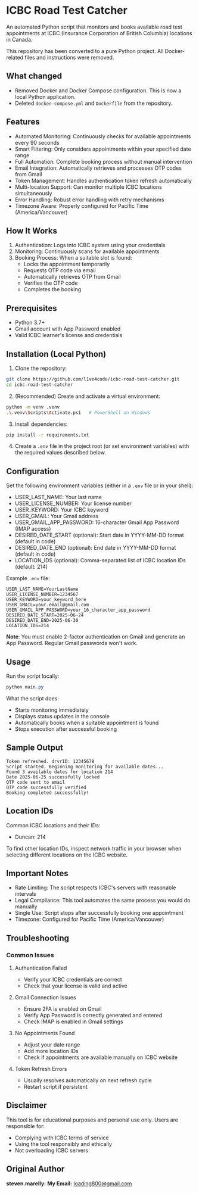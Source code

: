 # ICBC Road Test Catcher

An automated Python script that monitors and books available road test appointments at ICBC (Insurance Corporation of British Columbia) locations in Canada.

This repository has been converted to a pure Python project. All Docker-related files and instructions were removed.

## What changed

- Removed Docker and Docker Compose configuration. This is now a local Python application.
- Deleted `docker-compose.yml` and `Dockerfile` from the repository.

## Features

- Automated Monitoring: Continuously checks for available appointments every 90 seconds
- Smart Filtering: Only considers appointments within your specified date range
- Full Automation: Complete booking process without manual intervention
- Email Integration: Automatically retrieves and processes OTP codes from Gmail
- Token Management: Handles authentication token refresh automatically
- Multi-location Support: Can monitor multiple ICBC locations simultaneously
- Error Handling: Robust error handling with retry mechanisms
- Timezone Aware: Properly configured for Pacific Time (America/Vancouver)

## How It Works

1. Authentication: Logs into ICBC system using your credentials
2. Monitoring: Continuously scans for available appointments
3. Booking Process: When a suitable slot is found:
   - Locks the appointment temporarily
   - Requests OTP code via email
   - Automatically retrieves OTP from Gmail
   - Verifies the OTP code
   - Completes the booking

## Prerequisites

- Python 3.7+
- Gmail account with App Password enabled
- Valid ICBC learner's license and credentials

## Installation (Local Python)

1. Clone the repository:

```bash
git clone https://github.com/l1ve4code/icbc-road-test-catcher.git
cd icbc-road-test-catcher
```

2. (Recommended) Create and activate a virtual environment:

```bash
python -m venv .venv
.\.venv\Scripts\Activate.ps1   # PowerShell on Windows
```

3. Install dependencies:

```bash
pip install -r requirements.txt
```

4. Create a `.env` file in the project root (or set environment variables) with the required values described below.

## Configuration

Set the following environment variables (either in a `.env` file or in your shell):

- USER_LAST_NAME: Your last name
- USER_LICENSE_NUMBER: Your license number
- USER_KEYWORD: Your ICBC keyword
- USER_GMAIL: Your Gmail address
- USER_GMAIL_APP_PASSWORD: 16-character Gmail App Password (IMAP access)
- DESIRED_DATE_START (optional): Start date in YYYY-MM-DD format (default in code)
- DESIRED_DATE_END (optional): End date in YYYY-MM-DD format (default in code)
- LOCATION_IDS (optional): Comma-separated list of ICBC location IDs (default: 214)

Example `.env` file:

```
USER_LAST_NAME=YourLastName
USER_LICENSE_NUMBER=1234567
USER_KEYWORD=your_keyword_here
USER_GMAIL=your.email@gmail.com
USER_GMAIL_APP_PASSWORD=your_16_character_app_password
DESIRED_DATE_START=2025-06-24
DESIRED_DATE_END=2025-06-30
LOCATION_IDS=214
```

**Note**: You must enable 2-factor authentication on Gmail and generate an App Password. Regular Gmail passwords won't work.

## Usage

Run the script locally:

```powershell
python main.py
```

What the script does:
- Starts monitoring immediately
- Displays status updates in the console
- Automatically books when a suitable appointment is found
- Stops execution after successful booking

## Sample Output

```
Token refreshed. drvrID: 12345678
Script started. Beginning monitoring for available dates...
Found 3 available dates for location 214
Date 2025-06-25 successfully locked
OTP code sent to email
OTP code successfully verified
Booking completed successfully!
```

## Location IDs

Common ICBC locations and their IDs:
- Duncan: 214

To find other location IDs, inspect network traffic in your browser when selecting different locations on the ICBC website.

## Important Notes

- Rate Limiting: The script respects ICBC's servers with reasonable intervals
- Legal Compliance: This tool automates the same process you would do manually
- Single Use: Script stops after successfully booking one appointment
- Timezone: Configured for Pacific Time (America/Vancouver)

## Troubleshooting

### Common Issues

1. Authentication Failed
   - Verify your ICBC credentials are correct
   - Check that your license is valid and active

2. Gmail Connection Issues
   - Ensure 2FA is enabled on Gmail
   - Verify App Password is correctly generated and entered
   - Check IMAP is enabled in Gmail settings

3. No Appointments Found
   - Adjust your date range
   - Add more location IDs
   - Check if appointments are available manually on ICBC website

4. Token Refresh Errors
   - Usually resolves automatically on next refresh cycle
   - Restart script if persistent

## Disclaimer

This tool is for educational purposes and personal use only. Users are responsible for:
- Complying with ICBC terms of service
- Using the tool responsibly and ethically
- Not overloading ICBC servers

## Original Author

**steven.marelly:** 
**My Email:** loading800@gmail.com
